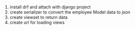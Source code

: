 1. install drf and attach with django project 
2. create serializer to convert the employee Model data to json 
3. create viewset to return data 
4. create url for loading views 

